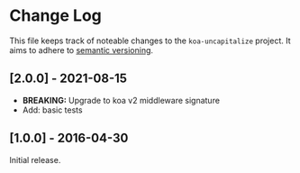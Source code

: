 # Change Log

This file keeps track of noteable changes to the `koa-uncapitalize` project.
It aims to adhere to [semantic versioning](http://semver.org/).

## [2.0.0] - 2021-08-15

- **BREAKING:** Upgrade to koa v2 middleware signature
- Add: basic tests

## [1.0.0] - 2016-04-30

Initial release.
